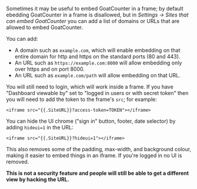 Sometimes it may be useful to embed GoatCounter in a frame; by default ebedding
GoatCounter in a frame is disallowed, but in *Settings → Sites that can embed
GoatCounter* you can add a list of domains or URLs that are allowed to embed
GoatCounter.

You can add:

- A domain such as `example.com`, which will enable embedding on that entire
  domain for http and https on the standard ports (80 and 443).
- An URL such as `https://example.com:8000` will allow embedding only over
  https and on port 8000.
- An URL such as `example.com/path` will allow embedding on that URL.

You will still need to login, which will work inside a frame. If you have
"Dashboard viewable by" set to "logged in users or with secret token" then you
will need to add the token to the frame's `src`; for example:

    <iframe src="{{.SiteURL}}?access-token=TOKEN"></iframe>

You can hide the UI chrome ("sign in" button, footer, date selector) by adding
`hideui=1` in the URL:

    <iframe src="{{.SiteURL}}?hideui=1"></iframe>

This also removes some of the padding, max-width, and background colour, making
it easier to embed things in an iframe. If you're logged in no UI is removed.

**This is not a security feature and people will still be able to get a
different view by hacking the URL.**
